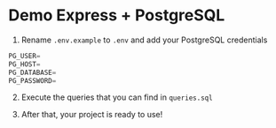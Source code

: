 # Demo Express + PostgreSQL
1. Rename `.env.example` to `.env` and add your PostgreSQL credentials 
```js
PG_USER=
PG_HOST=
PG_DATABASE=
PG_PASSWORD=
```

2. Execute the queries that you can find in `queries.sql`

3. After that, your project is ready to use!


